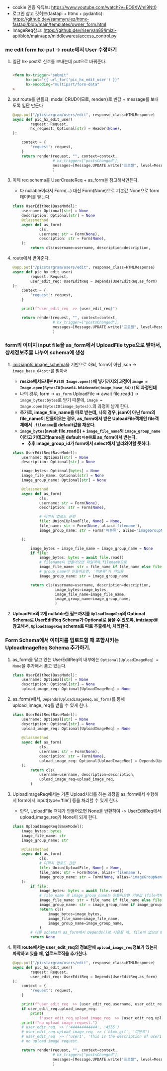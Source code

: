 - cookie 인증 유튜브: https://www.youtube.com/watch?v=EO9XWml9Nt0
- 로그인 참고 깃허브(fastapi + htmx + pydantic): https://github.dev/sammyrulez/htmx-fastapi/blob/main/templates/owner_form.html
- ImageReq참고: https://github.dev/riseryan89/imizi-api/blob/main/app/middlewares/access_control.py


### me edit form hx-put -> route에서 User 수정하기
1. 일단 hx-post로 신호를 보내는데 put으로 바꿔준다.
    ```html
    
    <form hx-trigger="submit"
          hx-put="{{ url_for('pic_hx_edit_user') }}"
          hx-encoding="multipart/form-data"
    >
    ```
   
2. put route를 만들되, modal CRUD이므로, render()로 빈값 + message를 보내도록 일단 만든다
    ```python
    @app.put("/picstargram/users/edit", response_class=HTMLResponse)
    async def pic_hx_edit_user(
            request: Request,
            hx_request: Optional[str] = Header(None),
    ):
    
        context = {
            'request': request,
        }
        return render(request, "", context=context,
                      # hx_trigger=["postsChanged"],
                      messages=[Message.UPDATE.write("프로필", level=MessageLevel.INFO)]
                      )
    ```
   
3. 이제 req schema를 UserCreateReq + as_form을 참고해서만든다.
    - 다 nullable이라서 Form(...) 대신 Form(None)으로 기본값 None으로 form데이터를 받는다.

    ```python
    class UserEditReq(BaseModel):
        username: Optional[str] = None
        description: Optional[str] = None
        @classmethod
        async def as_form(
                cls,
                username: str = Form(None),
                description: str = Form(None),
        ):
            return cls(username=username, description=description,
    ```

4. route에서 받아준다.
    ```python
    @app.put("/picstargram/users/edit", response_class=HTMLResponse)
    async def pic_hx_edit_user(
            request: Request,
            user_edit_req: UserEditReq = Depends(UserEditReq.as_form)
    ):
        context = {
            'request': request,
        }
    
        print(f"user_edit_req  >> {user_edit_req}")
   
        return render(request, "", context=context,
                      # hx_trigger=["postsChanged"],
                      messages=[Message.UPDATE.write("프로필", level=MessageLevel.INFO)]
                      )
    ```
   

### form의 이미지 input file을 as_form에서 UploadFile type으로 받아서, 상세정보추출 나누어 schema에 생성

1. [imiziapp의 image_schema](https://github.dev/riseryan89/imizi-api/blob/main/app/middlewares/access_control.py)을 기반으로 하되, form이 아닌 json -> `image_base_64:str`를 받아서
    - **resize메서드내부 `Pil의 Image.open()`에 넣기까지의 과정이 `image = Image.open(BytesIO(base64.b64decode(image_base_64)))`의 과정인데**
    - 나의 경우, form -> `as_form` UploadFile => await file.read() -> `image_bytes:bytes`로 받기 때문에, `image = Image.open(BytesIO(image_bytes))`.의 과정이 남게 한다.
    - **추가로, image_file_name을 따로 받는데, 나의 경우, json이 아닌 form의 file_name이 안들어오는 경우, as_form에서 받은 UploadFile객체인 file객체에서 `.filename`를 default값을 채운다.**
    - **`image_bytes`(await file.read()) + `image_file_name`외 `image_group_name`이라고 카테고리name을 default `미분류`로 as_form에서 받는다.**
        - **추후 image_group_id가 form에서 select해서 날라와야할 듯하다.**

    ```python
    class UserEditReq(BaseModel):
        username: Optional[str] = None
        description: Optional[str] = None
    
        image_bytes: Optional[bytes] = None
        image_file_name: Optional[str] = None
        image_group_name: Optional[str] = None
    
        @classmethod
        async def as_form(
                cls,
                username: str = Form(None),
                description: str = Form(None),
    
                # 이미지 업로드 관련
                file: Union[UploadFile, None] = None,
                file_name: str = Form(None, alias='filename'),
                image_group_name: str = Form('미분류', alias='imageGroupName'),
    
        ):
    
            image_bytes = image_file_name = image_group_name = None
            if file:
                image_bytes: bytes = await file.read()
                # filename이 안들어오면 파일객체.filename으로
                image_file_name: str = file_name if file_name else file.filename
                # group_name이 안들어오면, '미분류'가 차있음
                image_group_name: str = image_group_name
    
            return cls(username=username, description=description,
                       image_bytes=image_bytes,
                       image_file_name=image_file_name,
                       image_group_name=image_group_name,
                       )
    
    ```
   


2. **UploadFile외 2개 nullable한 필드까지를 **`UploadImageReq`의 Optional Schema로 UserEditReq Schema가 Optional로 품을 수 있또록**, imiziapp을 참고해서, `UploadImageReq` schema로 따로 추출해서, 처리한다.**

### Form Schema에서 이미지를 업로드할 때 포함시키는 UploadImageReq Schema 추가하기.

1. as_form을 달고 있는 UserEditReq의 내부에는 `Optional[UploadImageReq] = None`을 추가해서 품고 있는다.
    ```python
    class UserEditReq(BaseModel):
        username: Optional[str] = None
        description: Optional[str] = None
        upload_image_req: Optional[UploadImageReq] = None
    
    ```
   
2. as_form()에서, `Depends(UploadImageReq.as_form)`를 통해 upload_image_req를 받을 수 있게 한다.
    ```python
    class UserEditReq(BaseModel):
        username: Optional[str] = None
        description: Optional[str] = None
        upload_image_req: Optional[UploadImageReq] = None
        
        @classmethod
        async def as_form(
                cls,
                username: str = Form(None),
                description: str = Form(None),
                upload_image_req: Optional[UploadImageReq] = Depends(UploadImageReq.as_form)
        ):
            return cls(
                username=username, description=description,
                upload_image_req=upload_image_req,
            )
    ```
   

3. UploadImageReq에서는 기존 Upload처리를 하는 과정을 as_form에서 수행해서 form에서 input[type='file'] 등을 처리할 수 있게 한다.
    - 만약, UploadFile 객체가 안들어오면 None을 반환하여 -> UserEditReq에서 upload_image_req가 None이 되게 한다.
    ```python
    class UploadImageReq(BaseModel):
        image_bytes: bytes
        image_file_name: str
        image_group_name: str
    
        @classmethod
        async def as_form(
                cls,
                # 이미지 업로드 관련
                file: Union[UploadFile, None] = None,
                file_name: str = Form(None, alias='filename'),
                image_group_name: str = Form(None, alias='imageGroupName'),
        ):
            if file:
                image_bytes: bytes = await file.read()
                # file_name 과 image_group_name는 안들어오면 기본값 (file객체.filename / '미분류')을 준다
                image_file_name: str = file_name if file_name else file.filename
                image_group_name: str = image_group_name if image_group_name else '미분류'
                return cls(
                    image_bytes=image_bytes,
                    image_file_name=image_file_name,
                    image_group_name=image_group_name,
                )
            # 다른 schema의 as_form에서 Depends()로 사용될 때, file이 없으면 None으로 들어가게 한다.
            return None
    ```
   

4. **이제 route에서는 user_edit_req의 정보안에 `upload_image_req`정보가 있는지 파악하고 있을 때, 업로드로직을 추가한다.**
    ```python
    @app.put("/picstargram/users/edit", response_class=HTMLResponse)
    async def pic_hx_edit_user(
            request: Request,
            user_edit_req: UserEditReq = Depends(UserEditReq.as_form)
    ):
        context = {
            'request': request,
        }
    
        print(f"user_edit_req  >> {user_edit_req.username, user_edit_req.description}")
        if user_edit_req.upload_image_req:
            print(
                f"user_edit_req.upload_image_req  >> {user_edit_req.upload_image_req.image_file_name, user_edit_req.upload_image_req.image_group_name}")
        print(f"no upload image request.")
        # user_edit_req  >> ('444444444444', '4555')
        # user_edit_req.upload_image_req  >> ('htmx.gif', '미분류')
        # user_edit_req  >> ('user1', 'This is the description of user1.')
        # no upload image request.
    
        return render(request, "", context=context,
                      # hx_trigger=["postsChanged"],
                      messages=[Message.UPDATE.write("프로필", level=MessageLevel.INFO)]
                      )
    ```